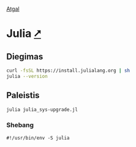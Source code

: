 [Atgal](./readme.md)

# Julia [&#x2B67;](https://julialang.org/)

## Diegimas

```bash
curl -fsSL https://install.julialang.org | sh
julia --version
```

<!--Kompiliatorius reikalingas tik kompiliuojant. Eksperimentinė versija <https://jbytecode.github.io/juliac>.

```bash
juliaup add nightly
julia +nightly --version
bash juliac_download.sh
```
-->

## Paleistis

```bash
julia julia_sys-upgrade.jl
```

### Shebang

```shebang
#!/usr/bin/env -S julia
```

<!-- ## Kompiliavimas

```bash
julia +nightly juliac.jl --output-exe julia_sys-upgrade.bin --trim julia_sys-upgrade.jl --experimental
```
-->
